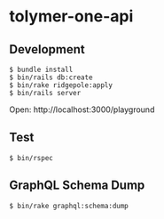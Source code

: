 # tolymer-one-api

## Development

```
$ bundle install
$ bin/rails db:create
$ bin/rake ridgepole:apply
$ bin/rails server
```

Open: http://localhost:3000/playground

## Test

```
$ bin/rspec
```


## GraphQL Schema Dump

```
$ bin/rake graphql:schema:dump
```
